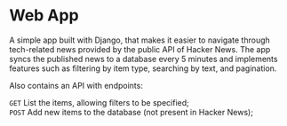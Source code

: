 # Web App

A simple app built with Django, that makes it easier to navigate through tech-related news provided by the public API of Hacker News. 
The app syncs the published news to a database every 5 minutes and implements features such as filtering by item type, searching by text, and pagination.


Also contains an API with endpoints:

`GET` List the items, allowing filters to be specified; <br /> 
`POST` Add new items to the database (not present in Hacker News);

